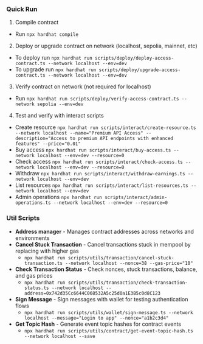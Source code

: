 

### Quick Run
1. Compile contract
  - Run `npx hardhat compile`
2. Deploy or upgrade contract on network (localhost, sepolia, mainnet, etc)
  - To deploy run `npx hardhat run scripts/deploy/deploy-access-contract.ts --network localhost --env=dev`
  - To upgrade run `npx hardhat run scripts/deploy/upgrade-access-contract.ts --network localhost --env=dev`
3. Verify contract on network (not required for localhost)
  - Run `npx hardhat run scripts/deploy/verify-access-contract.ts --network sepolia --env=dev`
4. Test and verify with interact scripts 
  - Create resource `npx hardhat run scripts/interact/create-resource.ts --network localhost --name="Premium API Access" --description="Access to premium API endpoints with enhanced features" --price="0.01"`
  - Buy access `npx hardhat run scripts/interact/buy-access.ts --network localhost --env=dev --resource=0`
  - Check access `npx hardhat run scripts/interact/check-access.ts --network localhost --env=dev --resource=0`
  - Withdraw `npx hardhat run scripts/interact/withdraw-earnings.ts --network localhost --env=dev`
  - List resources `npx hardhat run scripts/interact/list-resources.ts --network localhost --env=dev`
  - Admin operations `npx hardhat run scripts/interact/admin-operations.ts --network localhost --env=dev --resource=0`


### Util Scripts
- **Address manager** - Manages contract addresses across networks and environments
- **Cancel Stuck Transaction** - Cancel transactions stuck in mempool by replacing with higher gas
  - `npx hardhat run scripts/utils/transaction/cancel-stuck-transaction.ts --network localhost --nonce=38 --gas-price="10"`
- **Check Transaction Status** - Check nonces, stuck transactions, balance, and gas prices
  - `npx hardhat run scripts/utils/transaction/check-transaction-status.ts --network localhost --address=0x742d35Cc6644C068532A5c25d0a1E3B5c0d8C123`
- **Sign Message** - Sign messages with wallet for testing authentication flows
  - `npx hardhat run scripts/utils/wallet/sign-message.ts --network localhost --message="Login to app" --nonce="a1b2c3d4"`
- **Get Topic Hash** - Generate event topic hashes for contract events
  - `npx hardhat run scripts/utils/contract/get-event-topic-hash.ts --network localhost --save`
